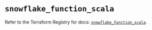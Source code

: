 # `snowflake_function_scala`

Refer to the Terraform Registry for docs: [`snowflake_function_scala`](https://registry.terraform.io/providers/snowflakedb/snowflake/2.4.0/docs/resources/function_scala).
